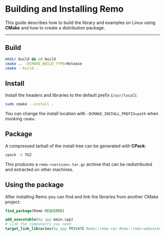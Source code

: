 # Building and Installing Remo

This guide describes how to build the library and examples on Linux using **CMake** and how to create a distribution package.

---

## Build

```bash
mkdir build && cd build
cmake .. -DCMAKE_BUILD_TYPE=Release
cmake --build .
```

## Install

Install the headers and libraries to the default prefix (`/usr/local`):

```bash
sudo cmake --install .
```

You can change the install location with `-DCMAKE_INSTALL_PREFIX=path` when invoking `cmake`.

## Package

A compressed tarball of the install tree can be generated with **CPack**:

```bash
cpack -G TGZ
```

This produces a `remo-<version>.tar.gz` archive that can be redistributed and extracted on other machines.

## Using the package

After installing Remo you can find and link the libraries from another CMake project:

```cmake
find_package(Remo REQUIRED)

add_executable(my_app main.cpp)
# Link the components you need
target_link_libraries(my_app PRIVATE Remo::remo-rpc Remo::remo-websockets)
```

